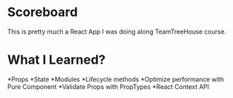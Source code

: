 # Scoreboard

This is pretty much a React App I was doing along TeamTreeHouse course.


# What I Learned?

*Props
*State
*Modules
*Lifecycle methods
*Optimize performance with Pure Component
*Validate Props with PropTypes
*React Context API
